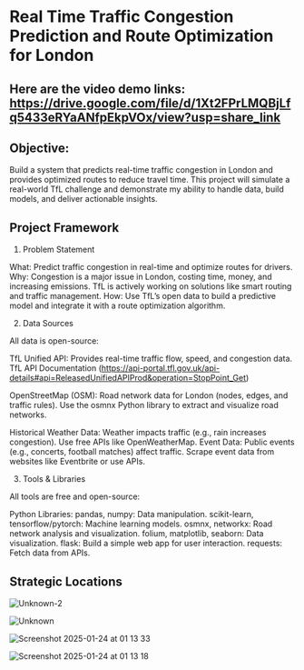 # Real Time Traffic Congestion Prediction and Route Optimization for London

## Here are the video demo links: https://drive.google.com/file/d/1Xt2FPrLMQBjLfq5433eRYaANfpEkpVOx/view?usp=share_link 
## Objective: 
Build a system that predicts real-time traffic congestion in London and provides optimized routes to reduce travel time. This project will simulate a real-world TfL challenge and demonstrate my ability to handle data, build models, and deliver actionable insights.

## Project Framework

1. Problem Statement

What: Predict traffic congestion in real-time and optimize routes for drivers.
Why: Congestion is a major issue in London, costing time, money, and increasing emissions. TfL is actively working on solutions like smart routing and traffic management.
How: Use TfL’s open data to build a predictive model and integrate it with a route optimization algorithm.

2. Data Sources

All data is open-source:

TfL Unified API:
Provides real-time traffic flow, speed, and congestion data.
TfL API Documentation (https://api-portal.tfl.gov.uk/api-details#api=ReleasedUnifiedAPIProd&operation=StopPoint_Get)

OpenStreetMap (OSM):
Road network data for London (nodes, edges, and traffic rules).
Use the osmnx Python library to extract and visualize road networks.

Historical Weather Data:
Weather impacts traffic (e.g., rain increases congestion).
Use free APIs like OpenWeatherMap.
Event Data:
Public events (e.g., concerts, football matches) affect traffic.
Scrape event data from websites like Eventbrite or use APIs.


3. Tools & Libraries

All tools are free and open-source:

Python Libraries:
pandas, numpy: Data manipulation.
scikit-learn, tensorflow/pytorch: Machine learning models.
osmnx, networkx: Road network analysis and visualization.
folium, matplotlib, seaborn: Data visualization.
flask: Build a simple web app for user interaction.
requests: Fetch data from APIs.

## Strategic Locations

![Unknown-2](https://github.com/user-attachments/assets/6b09701c-f162-4f7d-940e-98d3abd9767f)


![Unknown](https://github.com/user-attachments/assets/56414a5d-ce5d-48aa-bf85-a6613b2df29b)

![Screenshot 2025-01-24 at 01 13 33](https://github.com/user-attachments/assets/6fe258d9-2b48-4ed1-bd70-f3c3b1b615fb)


![Screenshot 2025-01-24 at 01 13 18](https://github.com/user-attachments/assets/de9cf1d0-4387-4670-963d-51d7dc799c4b)






